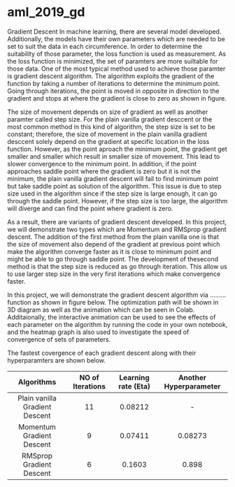 # aml_2019_gd
Gradient Descent
In machine learning, there are several model developed. Additionally, the models have their own parameters which are needed to be set to suit the data in each circumference. In order to determine the suitability of those parameter, the loss function is used as measurement. As  the loss function is minimized, the set of paramters are more suiltable for those data. One of the most typical method used to achieve those paramter is gradient descent algorithm. The algorithm exploits the gradient of the function by taking a number of iterations to determine the minimum point. Going through iterations, the point is moved in opposite in direction to the gradient and stops at where the gradient is close to zero as shown in figure.





The size of movement depends on size of gradient as well as another paramter called step size. For the plain vanilla gradient desccent or the most common method in this kind of algorithm, the step size is set to be constant; therefore, the size of movement in the plain vanilla gradient desccent solely depend on the gradient at specific location in the loss function. However, as the point aproach the minimum point, the gradient get smaller and smaller which result in smaller size of movement. This lead to slower convergence to the minimum point. In addition, if the point approaches saddle point where the gradient is zero but it is not the minimum, the plain vanilla gradient descent will fail to find minimum point but take saddle point as solution of the algorithm. This issue is due to step size used in the algorithm since if the step size is large enough, it can go through the saddle point. However, if the step size is too large, the algorithm will diverge and can find the point where gradient is zero.


 As a result, there are variants of gradient descent developed. In this project, we will demonstrate two types which are Momentum and RMSprop gradient descent. The addition of the first method from the plain vanilla one is that the size of movement also depend  of the gradient at previous point which make the algorithm converge faster as it is close to minimum point and might be able to go through saddle point. The development of thesecond method is that the step size is reduced as go through iteration. This allow us to use larger step size in the very first iterations which make convergence faster.
 
 In this project, we will demonstrate the gradient descent algorithm via ......... function as shown in figure below. The optimization path will be shown in 3D diagram as well as the animation which can be seen in Colab. Additaionally, the interactive animation can be used to see the effects of each parameter on the algorithm by running the code in your own notebook, and the heatmap graph is also used to investigate the speed of convergence of sets of parameters. 

The fastest covergence of each gradient descent along with their hyperparamters are shown below.
 
 | Algorithms | NO of Iterations | Learning rate (Eta) | Another Hyperparameter |
| :---:        |     :---:      |          :---: | :---: |
| Plain vanilla Gradient Descent   | 11   | 0.08212    |-|
| Momentum  Gradient Descent     | 9       | 0.07411     |0.08273|
| RMSprop  Gradient Descent     | 6       | 0.1603      |0.898|


